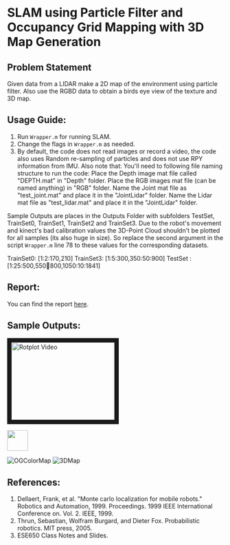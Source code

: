 # SLAM using Particle Filter and Occupancy Grid Mapping with 3D Map Generation

## Problem Statement
Given data from a LIDAR make a 2D map of the environment using particle filter. Also use the RGBD data to obtain a birds eye view of the texture and 3D map.

## Usage Guide:
1. Run `Wrapper.m` for running SLAM.
2. Change the flags in `Wrapper.m` as needed.
3. By default, the code does not read images or record a video, the code also uses Random re-sampling of particles and does not use RPY information from IMU.
Also note that:
You'll need to following file naming structure to run the code:
Place the Depth image mat file called "DEPTH.mat" in "Depth" folder.
Place the RGB images mat file (can be named anything) in "RGB" folder.
Name the Joint mat file as "test_joint.mat" and place it in the "JointLidar" folder.
Name the Lidar mat file as "test_lidar.mat" and place it in the "JointLidar" folder.

Sample Outputs are places in the Outputs Folder with subfolders TestSet, TrainSet0, TrainSet1, TrainSet2 and TrainSet3.
Due to the robot's movement and kinect's bad calibration values the 3D-Point Cloud shouldn't be plotted for all samples (its also huge in size). So replace the second argument in the script
`Wrapper.m` line 78 to these values for the corresponding datasets.

TrainSet0: [1:2:170,210]
TrainSet3: [1:5:300,350:50:900]
TestSet  : [1:25:500,550:100:800,1050:10:1841]

## Report:
You can find the report [here](Report/nitinsan_project4.pdf).

## Sample Outputs:
<a href="http://www.youtube.com/watch?feature=player_embedded&v=wtaY7I8zi4Q
" target="_blank"><img src="http://img.youtube.com/vi/wtaY7I8zi4Q/0.jpg" 
alt="Rotplot Video" width="240" height="180" border="10" /></a>

<img src="Outputs/TrainSet0/GMAP_08_32_57.jpg" width="48">

<!--- ![GMAP](Outputs/TrainSet0/GMAP_08_32_57.jpg) -->
![OGColorMap](Outputs/TrainSet0/OGColorMapLogTest_08_32_57.png)
![3DMap](Outputs/TrainSet0/PC_08_32_57.png)

## References:
1. Dellaert, Frank, et al. "Monte carlo localization for mobile robots." Robotics and Automation, 1999. Proceedings. 1999 IEEE International Conference on. Vol. 2. IEEE, 1999.
2. Thrun, Sebastian, Wolfram Burgard, and Dieter Fox. Probabilistic robotics. MIT press, 2005.
3. ESE650 Class Notes and Slides.

